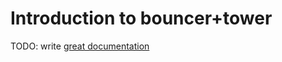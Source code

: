 # Introduction to bouncer+tower

TODO: write [great documentation](http://jacobian.org/writing/great-documentation/what-to-write/)
